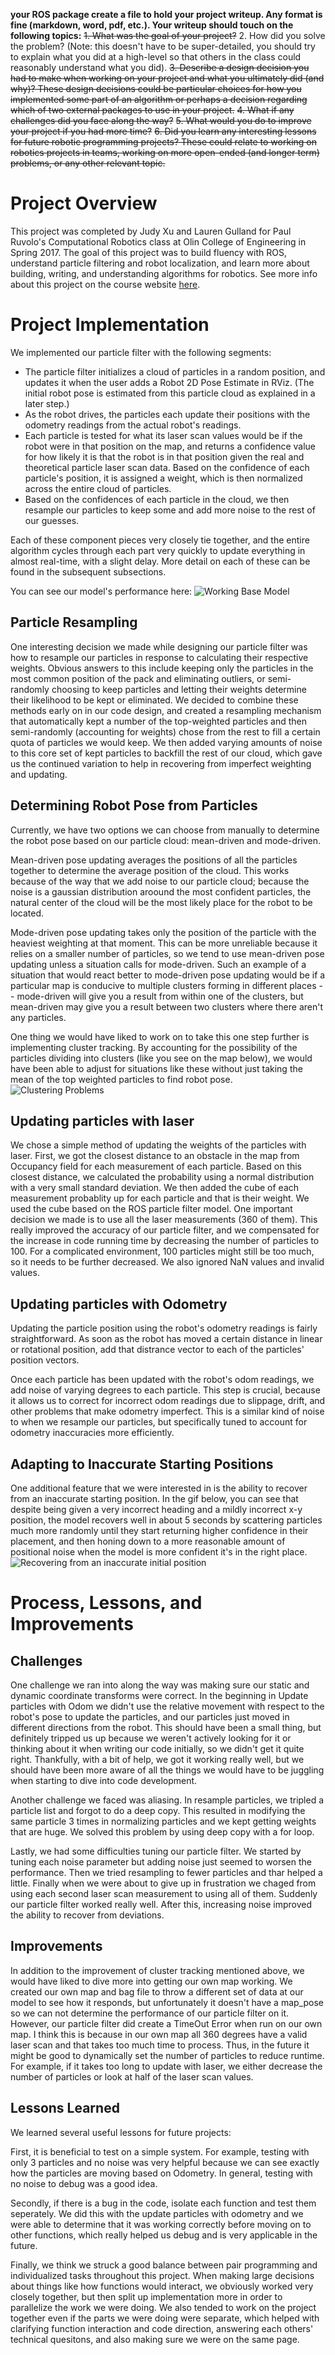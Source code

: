 **your ROS package create a file to hold your project writeup. Any format is fine (markdown, word, pdf, etc.). Your writeup should touch on the following topics:**
  ~~1. What was the goal of your project?~~
  2. How did you solve the problem? (Note: this doesn't have to be super-detailed, you should try to explain what you did at a high-level so that others in the class could reasonably understand what you did).
  ~~3. Describe a design decision you had to make when working on your project and what you ultimately did (and why)? These design decisions could be particular choices for how you implemented some part of an algorithm or perhaps a decision regarding which of two external packages to use in your project.~~
  ~~4. What if any challenges did you face along the way?~~
  ~~5. What would you do to improve your project if you had more time?~~
  ~~6. Did you learn any interesting lessons for future robotic programming projects? These could relate to working on robotics projects in teams, working on more open-ended (and longer term) problems, or any other relevant topic.~~


# Project Overview
This project was completed by Judy Xu and Lauren Gulland for Paul Ruvolo's Computational Robotics class at Olin College of Engineering in Spring 2017. The goal of this project was to build fluency with ROS, understand particle filtering and robot localization, and learn more about building, writing, and understanding algorithms for robotics. See more info about this project on the course website [here](https://sites.google.com/site/comprobo17/projects/robot-localization).

# Project Implementation 
We implemented our particle filter with the following segments: 
  - The particle filter initializes a cloud of particles in a random position, and updates it when the user adds a Robot 2D Pose Estimate in RViz. (The initial robot pose is estimated from this particle cloud as explained in a later step.)
  - As the robot drives, the particles each update their positions with the odometry readings from the actual robot's readings.
  - Each particle is tested for what its laser scan values would be if the robot were in that position on the map, and returns a confidence value for how likely it is that the robot is in that position given the real and theoretical particle laser scan data. Based on the confidence of each particle's position, it is assigned a weight, which is then normalized across the entire cloud of particles.
  - Based on the confidences of each particle in the cloud, we then resample our particles to keep some and add more noise to the rest of our guesses.

Each of these component pieces very closely tie together, and the entire algorithm cycles through each part very quickly to update everything in almost real-time, with a slight delay. More detail on each of these can be found in the subsequent subsections.
  
You can see our model's performance here:
![Working Base Model](https://github.com/laurengulland/robot_localization_2017/blob/master/my_localizer/videos/ac109_1_good_initial.gif)

## Particle Resampling 
One interesting decision we made while designing our particle filter was how to resample our particles in response to calculating their respective weights. Obvious answers to this include keeping only the particles in the most common position of the pack and eliminating outliers, or semi-randomly choosing to keep particles and letting their weights determine their likelihood to be kept or eliminated. We decided to combine these methods early on in our code design, and created a resampling mechanism that automatically kept a number of the top-weighted particles and then semi-randomly (accounting for weights) chose from the rest to fill a certain quota of particles we would keep. We then added varying amounts of noise to this core set of kept particles to backfill the rest of our cloud, which gave us the continued variation to help in recovering from imperfect weighting and updating.

## Determining Robot Pose from Particles
Currently, we have two options we can choose from manually to determine the robot pose based on our particle cloud: mean-driven and mode-driven. 

Mean-driven pose updating averages the positions of all the particles together to determine the average position of the cloud. This works because of the way that we add noise to our particle cloud; because the noise is a gaussian distribution aroound the most confident particles, the natural center of the cloud will be the most likely place for the robot to be located.

Mode-driven pose updating takes only the position of the particle with the heaviest weighting at that moment. This can be more unreliable because it relies on a smaller number of particles, so we tend to use mean-driven pose updating unless a situation calls for mode-driven. Such an example of a situation that would react better to mode-driven pose updating would be if a particular map is conducive to multiple clusters forming in different places -- mode-driven will give you a result from within one of the clusters, but mean-driven may give you a result between two clusters where there aren't any particles.

One thing we would have liked to work on to take this one step further is implementing cluster tracking. By accounting for the possibility of the particles dividing into clusters (like you see on the map below), we would have been able to adjust for situations like these without just taking the mean of the top weighted particles to find robot pose.
![Clustering Problems](https://github.com/laurengulland/robot_localization_2017/blob/master/my_localizer/videos/particle_filter_cluster.png)

## Updating particles with laser
We chose a simple method of updating the weights of the particles with laser. First, we got the closest distance to an obstacle in the map from Occupancy field for each measurement of each particle. Based on this closest distance, we calculated the probability using a normal distribution with a very small standard deviation. We then added the cube of each measurement probablity up for each particle and that is their weight. We used the cube based on the ROS particle filter model. One important decision we made is to use all the laser measurements (360 of them). This really improved the accuracy of our particle filter, and we compensated for the increase in code running time by decreasing the number of particles to 100. For a complicated environment, 100 particles might still be too much, so it needs to be further decreased. We also ignored NaN values and invalid values. 

## Updating particles with Odometry 
Updating the particle position using the robot's odometry readings is fairly straightforward. As soon as the robot has moved a certain distance in linear or rotational position, add that distrance vector to each of the particles' position vectors. 

Once each particle has been updated with the robot's odom readings, we add noise of varying degrees to each particle. This step is crucial, because it allows us to correct for incorrect odom readings due to slippage, drift, and other problems that make odometry imperfect. This is a similar kind of noise to when we resample our particles, but specifically tuned to account for odometry inaccuracies more efficiently.

## Adapting to Inaccurate Starting Positions
One additional feature that we were interested in is the ability to recover from an inaccurate starting position. In the gif below, you can see that despite being given a very incorrect heading and a mildly incorrect x-y position, the model recovers well in about 5 seconds by scattering particles much more randomly until they start returning higher confidence in their placement, and then honing down to a more reasonable amount of positional noise when the model is more confident it's in the right place.
![Recovering from an inaccurate initial position](https://github.com/laurengulland/robot_localization_2017/blob/master/my_localizer/videos/ac109_1_bad_initial.gif "animation")

# Process, Lessons, and Improvements

## Challenges

One challenge we ran into along the way was making sure our static and dynamic coordinate transforms were correct. In the beginning in Update particles with Odom we didn't use the relative movement with respect to the robot's pose to update the particles, and our particles just moved in different directions from the robot. This should have been a small thing, but definitely tripped us up because we weren't actively looking for it or thinking about it when writing our code initially, so we didn't get it quite right. Thankfully, with a bit of help, we got it working really well, but we should have been more aware of all the things we would have to be juggling when starting to dive into code development. 

Another challenge we faced was aliasing. In resample particles, we tripled a particle list and forgot to do a deep copy. This resulted in modifying the same particle 3 times in normalizing particles and we kept getting weights that are huge. We solved this problem by using deep copy with a for loop. 

Lastly, we had some difficulties tuning our particle filter. We started by tuning each noise parameter but adding noise just seemed to worsen the performance. Then we tried resampling to fewer particles and thar helped a little. Finally when we were about to give up in frustration we chaged from using each second laser scan measurement to using all of them. Suddenly our particle filter worked really well. After this, increasing noise improved the ability to recover from deviations.

## Improvements
In addition to the improvement of cluster tracking mentioned above, we would have liked to dive more into getting our own map working. We created our own map and bag file to throw a different set of data at our model to see how it responds, but unfortunately it doesn't have a map_pose so we can not determine the performance of our particle filter on it. However, our particle filter did create a TimeOut Error when run on our own map. I think this is because in our own map all 360 degrees have a valid laser scan and that takes too much time to process. Thus, in the future it might be good to dynamically set the number of particles to reduce runtime. For example, if it takes too long to update with laser, we either decrease the number of particles or look at half of the laser scan values.

## Lessons Learned
We learned several useful lessons for future projects:

First, it is beneficial to test on a simple system. For example, testing with only 3 particles and no noise was very helpful because we can see exactly how the particles are moving based on Odometry. In general, testing with no noise to debug was a good idea. 

Secondly, if there is a bug in the code, isolate each function and test them seperately. We did this with the update particles with odometry and we were able to determine that it was working correctly before moving on to other functions, which really helped us debug and is very applicable in the future.

Finally, we think we struck a good balance between pair programming and individualized tasks throughout this project. When making large decisions about things like how functions would interact, we obviously worked very closely together, but then split up implementation more in order to parallelize the work we were doing. We also tended to work on the project together even if the parts we were doing were separate, which helped with clarifying function interaction and code direction, answering each others' technical quesitons, and also making sure we were on the same page. 
